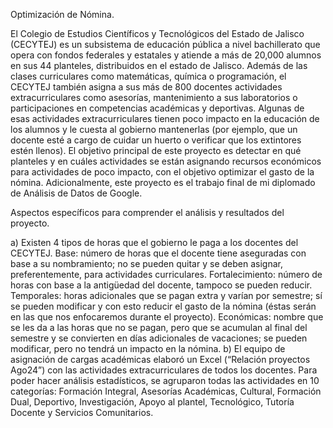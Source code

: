 Optimización de Nómina.

El Colegio de Estudios Científicos y Tecnológicos del Estado de Jalisco (CECYTEJ) es un subsistema de educación pública a nivel bachillerato que opera con fondos federales y estatales y atiende a más de 20,000 alumnos en sus 44 planteles, distribuidos en el estado de Jalisco.
Además de las clases curriculares como matemáticas, química o programación, el CECYTEJ también asigna a sus más de 800 docentes actividades extracurriculares como asesorías, mantenimiento a sus laboratorios o participaciones en competencias académicas y deportivas. 
Algunas de esas actividades extracurriculares tienen poco impacto en la educación de los alumnos y le cuesta al gobierno mantenerlas (por ejemplo, que un docente esté a cargo de cuidar un huerto o verificar que los extintores estén llenos). El objetivo principal de este proyecto es detectar en qué planteles y en cuáles actividades se están asignando recursos económicos para actividades de poco impacto, con el objetivo optimizar el gasto de la nómina. Adicionalmente, este proyecto es el trabajo final de mi diplomado de Análisis de Datos de Google.

Aspectos específicos para comprender el análisis y resultados del proyecto.

a)	Existen 4 tipos de horas que el gobierno le paga a los docentes del CECYTEJ. Base: número de horas que el docente tiene aseguradas con base a su nombramiento; no se pueden quitar y se deben asignar, preferentemente, para actividades curriculares. Fortalecimiento: número de horas con base a la antigüedad del docente, tampoco se pueden reducir. Temporales: horas adicionales que se pagan extra y varían por semestre; sí se pueden modificar y con esto reducir el gasto de la nómina (éstas serán en las que nos enfocaremos durante el proyecto). Económicas: nombre que se les da a las horas que no se pagan, pero que se acumulan al final del semestre y se convierten en días adicionales de vacaciones; se pueden modificar, pero no tendrá un impacto en la nómina. 
b)	El equipo de asignación de cargas académicas elaboró un Excel (“Relación proyectos Ago24”) con las actividades extracurriculares de todos los docentes. Para poder hacer análisis estadísticos, se agruparon todas las actividades en 10 categorías: Formación Integral, Asesorías Académicas, Cultural, Formación Dual, Deportivo, Investigación, Apoyo al plantel, Tecnológico, Tutoría Docente y Servicios Comunitarios. 

